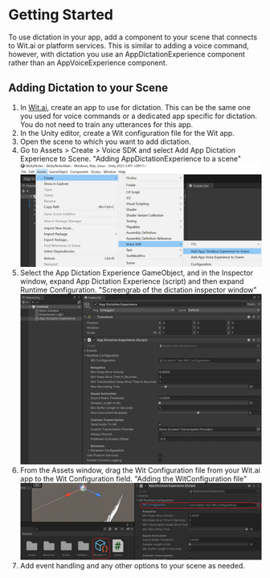 # Getting Started

To use dictation in your app, add a component to your scene that connects to Wit.ai or platform services. This is similar to adding a voice command, however, with dictation you use an AppDictationExperience component rather than an AppVoiceExperience component.

## Adding Dictation to your Scene

1. In [Wit.ai](https://wit.ai), create an app to use for dictation. This can be the same one you used for voice commands or a dedicated app specific for dictation. You do not need to train any utterances for this app.
2. In the Unity editor, create a Wit configuration file for the Wit app.
3. Open the scene to which you want to add dictation.
4. Go to Assets > Create > Voice SDK and select Add App Dictation Experience to Scene. "Adding AppDictationExperience to a scene"
   ![image](Images/step4.png)
5. Select the App Dictation Experience GameObject, and in the Inspector window, expand App Dictation Experience (script) and then expand Runtime Configuration. "Screengrab of the dictation inspector window"
   ![image](Images/step5.png)
6. From the Assets window, drag the Wit Configuration file from your Wit.ai app to the Wit Configuration field. "Adding the WitConfiguration file"
   ![image](Images/step6.png)
7. Add event handling and any other options to your scene as needed.
